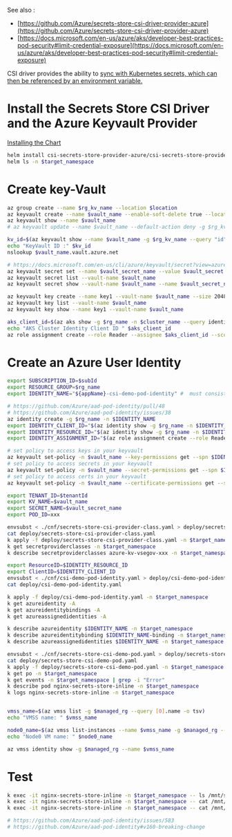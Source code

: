 
See also :
- [https://github.com/Azure/secrets-store-csi-driver-provider-azure](https://github.com/Azure/secrets-store-csi-driver-provider-azure)
- [https://docs.microsoft.com/en-us/azure/aks/developer-best-practices-pod-security#limit-credential-exposure](https://docs.microsoft.com/en-us/azure/aks/developer-best-practices-pod-security#limit-credential-exposure)

CSI driver provides the ability to [sync with Kubernetes secrets, which can then be referenced by an environment variable.](https://github.com/kubernetes-sigs/secrets-store-csi-driver#optional-sync-with-kubernetes-secrets)



# Install the Secrets Store CSI Driver and the Azure Keyvault Provider

[Installing the Chart](https://github.com/Azure/secrets-store-csi-driver-provider-azure/blob/master/charts/csi-secrets-store-provider-azure/README.md)
```sh
helm install csi-secrets-store-provider-azure/csi-secrets-store-provider-azure --generate-name -n $target_namespace
helm ls -n $target_namespace 

```

# Create key-Vault
```sh
az group create --name $rg_kv_name --location $location
az keyvault create --name $vault_name --enable-soft-delete true --location $location -g $rg_kv_name
az keyvault show --name $vault_name 
# az keyvault update --name $vault_name --default-action deny -g $rg_kv_name 

kv_id=$(az keyvault show --name $vault_name -g $rg_kv_name --query "id" --output tsv)
echo "KeyVault ID :" $kv_id
nslookup $vault_name.vault.azure.net

# https://docs.microsoft.com/en-us/cli/azure/keyvault/secret?view=azure-cli-latest#az-keyvault-secret-set
az keyvault secret set --name $vault_secret_name --value $vault_secret --description "CSI driver ${appName} Secret" --vault-name $vault_name
az keyvault secret list --vault-name $vault_name
az keyvault secret show --vault-name $vault_name --name $vault_secret_name --output tsv

az keyvault key create --name key1 --vault-name $vault_name --size 2048 --kty RSA
az keyvault key list --vault-name $vault_name
az keyvault key show --name key1 --vault-name $vault_name

aks_client_id=$(az aks show -g $rg_name -n $cluster_name --query identityProfile.kubeletidentity.clientId -o tsv)
echo "AKS Cluster Identity Client ID " $aks_client_id
az role assignment create --role Reader --assignee $aks_client_id --scope /subscriptions/$subId/resourcegroups/$rg_kv_name/providers/Microsoft.KeyVault/vaults/$vault_name # $kv_id


```

# Create an Azure User Identity


```sh
export SUBSCRIPTION_ID=$subId
export RESOURCE_GROUP=$rg_name
export IDENTITY_NAME="${appName}-csi-demo-pod-identity" #  must consist of lower case 

# https://github.com/Azure/aad-pod-identity/pull/48
# https://github.com/Azure/aad-pod-identity/issues/38
az identity create -g $rg_name -n $IDENTITY_NAME
export IDENTITY_CLIENT_ID="$(az identity show -g $rg_name -n $IDENTITY_NAME --query clientId -o tsv)"
export IDENTITY_RESOURCE_ID="$(az identity show -g $rg_name -n $IDENTITY_NAME --query id -o tsv)"
export IDENTITY_ASSIGNMENT_ID="$(az role assignment create --role Reader --assignee $IDENTITY_CLIENT_ID --scope /subscriptions/$subId/resourceGroups/$rg_name --query id -o tsv)"

# set policy to access keys in your keyvault
az keyvault set-policy -n $vault_name --key-permissions get --spn $IDENTITY_CLIENT_ID
# set policy to access secrets in your keyvault
az keyvault set-policy -n $vault_name --secret-permissions get --spn $IDENTITY_CLIENT_ID
# set policy to access certs in your keyvault
az keyvault set-policy -n $vault_name --certificate-permissions get --spn $IDENTITY_CLIENT_ID

export TENANT_ID=$tenantId
export KV_NAME=$vault_name
export SECRET_NAME=$vault_secret_name
export POD_ID=xxx

envsubst < ./cnf/secrets-store-csi-provider-class.yaml > deploy/secrets-store-csi-provider-class.yaml
cat deploy/secrets-store-csi-provider-class.yaml
k apply -f deploy/secrets-store-csi-provider-class.yaml -n $target_namespace
k get secretproviderclasses -n $target_namespace
k describe secretproviderclasses azure-kv-vsegov-xxx -n $target_namespace

export ResourceID=$IDENTITY_RESOURCE_ID
export ClientID=$IDENTITY_CLIENT_ID
envsubst < ./cnf/csi-demo-pod-identity.yaml > deploy/csi-demo-pod-identity.yaml
cat deploy/csi-demo-pod-identity.yaml

k apply -f deploy/csi-demo-pod-identity.yaml -n $target_namespace
k get azureidentity -A
k get azureidentitybindings -A
k get azureassignedidentities -A

k describe azureidentity $IDENTITY_NAME -n $target_namespace
k describe azureidentitybinding $IDENTITY_NAME-binding -n $target_namespace
k describe azureassignedidentities $IDENTITY_NAME -n $target_namespace

envsubst < ./cnf/secrets-store-csi-demo-pod.yaml > deploy/secrets-store-csi-demo-pod.yaml
cat deploy/secrets-store-csi-demo-pod.yaml
k apply -f deploy/secrets-store-csi-demo-pod.yaml -n $target_namespace
k get po -n $target_namespace
k get events -n $target_namespace | grep -i "Error" 
k describe pod nginx-secrets-store-inline -n $target_namespace
k logs nginx-secrets-store-inline -n $target_namespace


vmss_name=$(az vmss list -g $managed_rg --query [0].name -o tsv)
echo "VMSS name: " $vmss_name

node0_name=$(az vmss list-instances --name $vmss_name -g $managed_rg --query [0].name -o tsv)
echo "Node0 VM name: " $node0_name

az vmss identity show -g $managed_rg --name $vmss_name

```

# Test

```sh
k exec -it nginx-secrets-store-inline -n $target_namespace -- ls /mnt/secrets-store/ 
k exec -it nginx-secrets-store-inline -n $target_namespace -- cat /mnt/secrets-store/key1
k exec -it nginx-secrets-store-inline -n $target_namespace -- cat /mnt/secrets-store/$vault_secret_name

# https://github.com/Azure/aad-pod-identity/issues/583
# https://github.com/Azure/aad-pod-identity#v160-breaking-change 
```